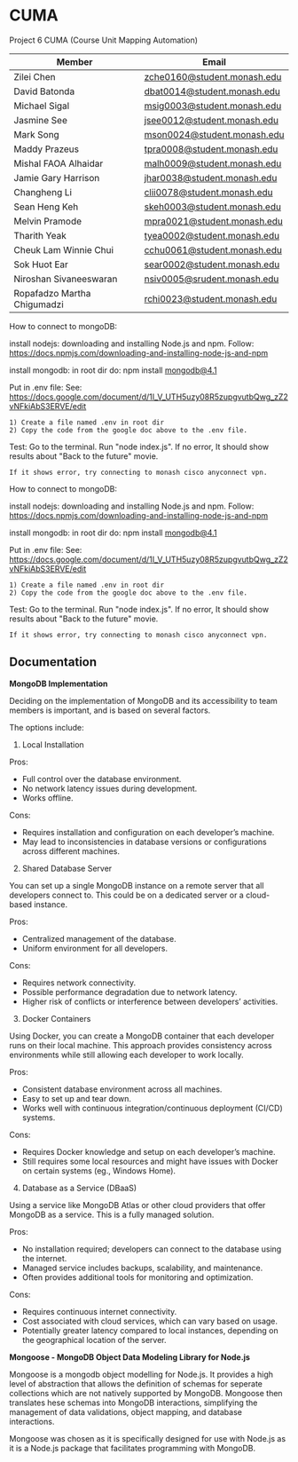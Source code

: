 # CUMA

Project 6 CUMA (Course Unit Mapping Automation)

| Member                      | Email                       |
| --------------------------- | --------------------------- |
| Zilei Chen                  | zche0160@student.monash.edu |
| David Batonda               | dbat0014@student.monash.edu |
| Michael Sigal               | msig0003@student.monash.edu |
| Jasmine See                 | jsee0012@student.monash.edu |
| Mark Song                   | mson0024@student.monash.edu |
| Maddy Prazeus               | tpra0008@student.monash.edu |
| Mishal FAOA Alhaidar        | malh0009@student.monash.edu |
| Jamie Gary Harrison         | jhar0038@student.monash.edu |
| Changheng Li                | clii0078@student.monash.edu |
| Sean Heng Keh               | skeh0003@student.monash.edu |
| Melvin Pramode              | mpra0021@student.monash.edu |
| Tharith Yeak                | tyea0002@student.monash.edu |
| Cheuk Lam Winnie Chui       | cchu0061@student.monash.edu |
| Sok Huot Ear                | sear0002@student.monash.edu |
| Niroshan Sivaneeswaran      | nsiv0005@srudent.monash.edu |
| Ropafadzo Martha Chigumadzi | rchi0023@student.monash.edu |

How to connect to mongoDB: 

install nodejs: 
    downloading and installing Node.js and npm. Follow:
    https://docs.npmjs.com/downloading-and-installing-node-js-and-npm

install mongodb: 
    in root dir do: 
    npm install mongodb@4.1

Put in .env file: 
    See: https://docs.google.com/document/d/1I_V_UTH5uzy08R5zupgvutbQwg_zZ2vNFkiAbS3ERVE/edit

    1) Create a file named .env in root dir
    2) Copy the code from the google doc above to the .env file.

Test: 
    Go to the terminal. Run "node index.js". If no error, It should show results about "Back to the future" movie. 

    If it shows error, try connecting to monash cisco anyconnect vpn.







How to connect to mongoDB: 

install nodejs: 
    downloading and installing Node.js and npm. Follow:
    https://docs.npmjs.com/downloading-and-installing-node-js-and-npm

install mongodb: 
    in root dir do: 
    npm install mongodb@4.1

Put in .env file: 
    See: https://docs.google.com/document/d/1I_V_UTH5uzy08R5zupgvutbQwg_zZ2vNFkiAbS3ERVE/edit

    1) Create a file named .env in root dir
    2) Copy the code from the google doc above to the .env file.

Test: 
    Go to the terminal. Run "node index.js". If no error, It should show results about "Back to the future" movie. 

    If it shows error, try connecting to monash cisco anyconnect vpn.








## Documentation 
**MongoDB Implementation**

Deciding on the implementation of MongoDB and its accessibility to team members is important, and is based on several factors.

The options include:
1) Local Installation

Pros:
- Full control over the database environment.
- No network latency issues during development.
- Works offline.

Cons:
- Requires installation and configuration on each developer’s machine.
- May lead to inconsistencies in database versions or configurations across different machines.

2. Shared Database Server

You can set up a single MongoDB instance on a remote server that all developers connect to. This could be on a dedicated server or a cloud-based instance.

Pros:
- Centralized management of the database.
- Uniform environment for all developers.

Cons:
- Requires network connectivity.
- Possible performance degradation due to network latency.
- Higher risk of conflicts or interference between developers’ activities.

3. Docker Containers

Using Docker, you can create a MongoDB container that each developer runs on their local machine. This approach provides consistency across environments while still allowing each developer to work locally.

Pros:
- Consistent database environment across all machines.
- Easy to set up and tear down.
- Works well with continuous integration/continuous deployment (CI/CD) systems.

Cons:
- Requires Docker knowledge and setup on each developer’s machine.
- Still requires some local resources and might have issues with Docker on certain systems (eg., Windows Home).

4. Database as a Service (DBaaS)

Using a service like MongoDB Atlas or other cloud providers that offer MongoDB as a service. This is a fully managed solution.

Pros:
- No installation required; developers can connect to the database using the internet.
- Managed service includes backups, scalability, and maintenance.
- Often provides additional tools for monitoring and optimization.

Cons:
- Requires continuous internet connectivity.
- Cost associated with cloud services, which can vary based on usage.
- Potentially greater latency compared to local instances, depending on the geographical location of the server.


**Mongoose - MongoDB Object Data Modeling Library for Node.js**

Mongoose is a mongodb object modelling for Node.js. It provides a high level of abstraction that allows the definition of schemas for seperate collections which are not natively supported by MongoDB. Mongoose then translates hese schemas into MongoDB interactions, simplifying the management of data validations, object mapping, and database interactions.

Mongoose was chosen as it is specifically designed for use with Node.js as it is a Node.js package that facilitates programming with MongoDB.